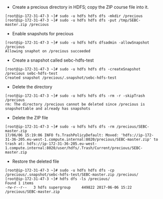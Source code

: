 - Create a precious directory in HDFS; copy the ZIP course file into it.
```
[root@ip-172-31-47-3 ~]# sudo -u hdfs hdfs dfs -mkdir /precious
[root@ip-172-31-47-3 ~]# sudo -u hdfs hdfs dfs -put /tmp/SEBC-master.zip /precious
```

- Enable snapshots for precious
```
[root@ip-172-31-47-3 ~]# sudo -u hdfs hdfs dfsadmin -allowSnapshot /precious
Allowing snaphot on /precious succeeded
```

- Create a snapshot called sebc-hdfs-test
```
[root@ip-172-31-47-3 ~]# sudo -u hdfs hdfs dfs -createSnapshot /precious sebc-hdfs-test
Created snapshot /precious/.snapshot/sebc-hdfs-test
```

- Delete the directory
```
[root@ip-172-31-47-3 ~]# sudo -u hdfs hdfs dfs -rm -r -skipTrash /precious
rm: The directory /precious cannot be deleted since /precious is snapshottable and already has snapshots
```

- Delete the ZIP file
```
[root@ip-172-31-47-3 ~]# sudo -u hdfs hdfs dfs -rm /precious/SEBC-master.zip
17/06/06 15:19:06 INFO fs.TrashPolicyDefault: Moved: 'hdfs://ip-172-31-36-205.eu-west-1.compute.internal:8020/precious/SEBC-master.zip' to trash at: hdfs://ip-172-31-36-205.eu-west-1.compute.internal:8020/user/hdfs/.Trash/Current/precious/SEBC-master.zip
```

- Restore the deleted file
```
[root@ip-172-31-47-3 ~]# sudo -u hdfs hdfs dfs -cp /precious/.snapshot/sebc-hdfs-test/SEBC-master.zip /precious/
[root@ip-172-31-47-3 ~]# hdfs dfs -ls /precious/
Found 1 items
-rw-r--r--   3 hdfs supergroup     449822 2017-06-06 15:22 /precious/SEBC-master.zip
```
